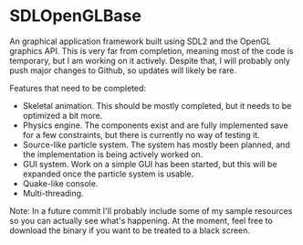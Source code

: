 # SDLOpenGLBase
An graphical application framework built using SDL2 and the OpenGL graphics API. This is very far from completion, meaning most of the code is temporary, but I am working on it actively. Despite that, I will probably only push major changes to Github, so updates will likely be rare.

Features that need to be completed:

* Skeletal animation. This should be mostly completed, but it needs to be optimized a bit more.
* Physics engine. The components exist and are fully implemented save for a few constraints, but there is currently no way of testing it.
* Source-like particle system. The system has mostly been planned, and the implementation is being actively worked on.
* GUI system. Work on a simple GUI has been started, but this will be expanded once the particle system is usable.
* Quake-like console.
* Multi-threading.

Note: In a future commit I'll probably include some of my sample resources so you can actually see what's happening. At the moment, feel free to download the binary if you want to be treated to a black screen.